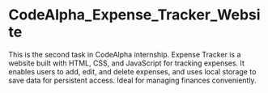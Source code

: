 # CodeAlpha_Expense_Tracker_Website
This is the second task in CodeAlpha internship. Expense Tracker is a website built with HTML, CSS, and JavaScript for tracking expenses. It enables users to add, edit, and delete expenses, and uses local storage to save data for persistent access. Ideal for managing finances conveniently.
